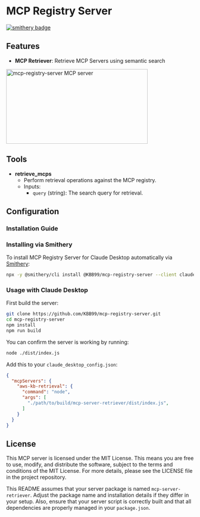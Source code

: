 # MCP Registry Server

[![smithery badge](https://smithery.ai/badge/@KBB99/mcp-registry-server)](https://smithery.ai/server/@KBB99/mcp-registry-server)

## Features

- **MCP Retriever**: Retrieve MCP Servers using semantic search

<a href="https://glama.ai/mcp/servers/8pg7mzcpt8"><img width="380" height="200" src="https://glama.ai/mcp/servers/8pg7mzcpt8/badge" alt="mcp-registry-server MCP server" /></a>

## Tools

- **retrieve_mcps**
  - Perform retrieval operations against the MCP registry.
  - Inputs:
    - `query` (string): The search query for retrieval.

## Configuration

### Installation Guide

### Installing via Smithery

To install MCP Registry Server for Claude Desktop automatically via [Smithery](https://smithery.ai/server/@KBB99/mcp-registry-server):

```bash
npx -y @smithery/cli install @KBB99/mcp-registry-server --client claude
```

### Usage with Claude Desktop

First build the server:

```bash
git clone https://github.com/KBB99/mcp-registry-server.git
cd mcp-registry-server
npm install
npm run build
```

You can confirm the server is working by running:

```bash
node ./dist/index.js
```

Add this to your `claude_desktop_config.json`:

```json
{
  "mcpServers": {
    "aws-kb-retrieval": {
      "command": "node",
      "args": [
        "./path/to/build/mcp-server-retriever/dist/index.js",
      ]
    }
  }
}
```

## License

This MCP server is licensed under the MIT License. This means you are free to use, modify, and distribute the software, subject to the terms and conditions of the MIT License. For more details, please see the LICENSE file in the project repository.

This README assumes that your server package is named `mcp-server-retriever`. Adjust the package name and installation details if they differ in your setup. Also, ensure that your server script is correctly built and that all dependencies are properly managed in your `package.json`.

